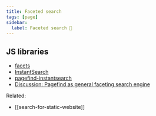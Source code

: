 ```yaml
---
title: Faceted search
tags: [page]
sidebar:
  label: Faceted search 🚷
---
```


## JS libraries

- [facets](https://github.com/stereobooster/facets)
- [InstantSearch](https://github.com/algolia/instantsearch)
- [pagefind-instantsearch](https://github.com/stereobooster/pagefind-instantsearch)
- [Discussion: Pagefind as general faceting search engine](https://github.com/CloudCannon/pagefind/discussions/512)

Related:

- [[search-for-static-website]]
